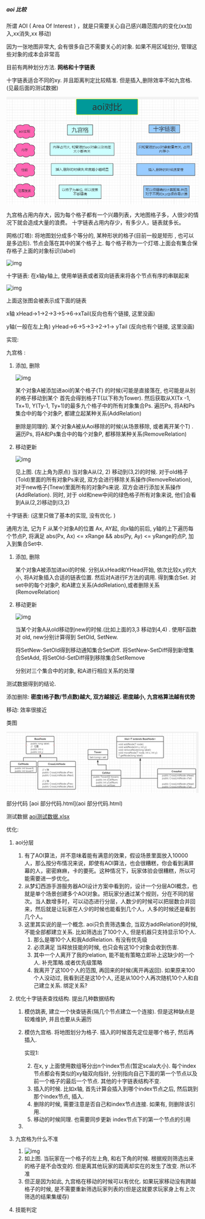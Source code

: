 ##### aoi 比较  

所谓 AOI ( Area Of Interest ) ，就是只需要关心自己感兴趣范围内的变化(xx加入,xx消失,xx 移动)

因为一张地图非常大, 会有很多自己不需要关心的对象.   如果不用区域划分, 管理这些对象的成本会非常高

目前有两种划分方法.  **网格和十字链表**

十字链表适合不同的xy. 并且距离判定比较精准.  但是插入,删除效率不如九宫格.(见最后面的测试数据)

![image-20200922104310917](image-20200922104310917.png)

九宫格占用内存大，因为每个格子都有一个兴趣列表，大地图格子多，人很少的情况下就会造成大量的浪费。 十字链表占用内存少，有多少人，链表就多长。



网格(灯塔): 将地图划分成多个等分的, 某种形状的格子(目前一般是矩形 , 也可以是多边形).  节点会落在其中的某个格子上. 每个格子称为一个灯塔.上面会有集合保存格子上面的对象标识(label)

![img](https://lizb0907.github.io/images/posts/mmo_game/14.png)

十字链表: 在x轴y轴上, 使用单链表或者双向链表来将各个节点有序的串联起来

![img](http://images2015.cnblogs.com/blog/211061/201611/211061-20161129190012771-350959957.png)

上面这张图会被表示成下面的链表

x轴  xHead->1->2->3->5->6->xTail(反向也有个链接, 这里没画)

y轴(一般在左上角)  yHead->6->5->3->2->1-> yTail (反向也有个链接, 这里没画)



实现:

九宫格 : 

1. 添加, 删除

   ![img](https://lizb0907.github.io/images/posts/mmo_game/15.jpg)

   某个对象A被添加进aoi的某个格子(T) 的时候(可能是直接落在, 也可能是从别的格子移动到某个 首先会得到格子T(以下称为Tower).   然后获取从X(Tx -1, Tx+1), Y(Ty-1, Ty+1)的最多九个格子中的所有对象集合Ps.  遍历Ps, 将A和Ps集合中的每个对象P, 都建立起某种关系(AddRelation)

   删除是同理的. 某个对象A被从Aoi移除的时候(从场景移除, 或者离开某个T) .  遍历Ps, 将A和Ps集合中的每个对象P, 都移除某种关系(RemoveRelation)

2. 移动更新

   ![img](https://lizb0907.github.io/images/posts/mmo_game/16.jpg)

   见上图.  (左上角为原点)  当对象A从(2, 2) 移动到(3,2)的时候.   对于old格子(Told)里面的所有对象Ps来说,  双方会进行移除关系操作(RemoveRelation), 对于new格子(Tnew)里面所有的对象Ps来说.  双方会进行添加关系操作(AddRelation).  同时, 对于 old和new中间的绿色格子所有对象来说,  他们会看到A从(2,2)移动到(3,2)



十字链表: (这里只做了基本的实现, 没有优化. )

通用方法, 记为 F  从某个对象A的位置  Ax, AY起,  向x轴的前后, y轴的上下遍历每个节点P,   将满足 abs(Px, Ax) <= xRange && abs(Py, Ay) <= yRange的点P, 加入到集合Set中.

1. 添加, 删除

   某个对象A被添加进aoi的时候. 分别从xHead和YHead开始, 依次比较x,y的大小, 将A对象插入合适的链表位置.  然后对A进行F方法的调用. 得到集合Set.  对set中的每个对象P, 和A建立关系(AddRelation),或者删除关系(RemoveRelation)

2. 移动更新

   ![img](http://images2015.cnblogs.com/blog/211061/201611/211061-20161129190035881-592880827.png)

   当某个对象A从old移动到new的时候.(比如上面的3,3 移动到4,4) .   使用F函数对 old, new分别计算得到 SetOld, SetNew.   

   将SetNew-SetOld得到移动通知集合SetDiff. 将SetNew-SetDiff得到新增集合SetAdd,  将SetOld-SetDiff得到移除集合SetRemove

   分别对三个集合中的对象, 和A进行相应关系的处理



测试数据得到的结论. 

添加删除: **密度(格子数/节点数)越大, 双方越接近.    密度越小, 九宫格算法越有优势**

移动:   效率很接近



类图

![image-20200922111701671](image-20200922111701671.png)



部分代码  [aoi 部分代码.html](aoi 部分代码.html)

测试数据 [aoi测试数据.xlsx](aoi测试数据.xlsx)



优化: 

1. aoi分层
   1. 有了AOI算法，并不意味着能有满意的效果，假设场景里面放入10000人，那么按分布情况来说，即使有AOI算法，也会很糟糕，你会看到满屏幕的人，密密麻麻，卡的要死。这种情况下，玩家体验会很糟糕，所以可能需要进一步优化。
   2. 从梦幻西游手游服务器AOI设计方案中看到的，设计一个分层AOI概念，也就是单个场景创建多个AOI对象。把玩家分通过某个规则，分在不同的层次。当人数增多时，可以动态进行分层，人数少的时候可以把层数合并回来，然后就是让玩家在人少的时候也能看到几个人，人多的时候还是看到几个人。
   3. 这里其实说的是一个概念.   aoi只负责筛选集合, 当双方addRelation的时候, 不能全部都建立关系.  比如筛选出了100个人, 但是机器只支持显示10个人.
      1.  那么是哪10个人和我AddRelation. 有没有优先级
      2.  必须满足 当释放技能的时候, 也只会有这10个对象会收到伤害. 
      3.  其中一个人离开了我的relation, 能不能有策略立即补上这缺少的一个人.  补充策略.或者优先级策略
      4. 我离开了这100个人的范围, 再回来的时候(离开再返回). 如果原来100个人没动过, 我看到还是这10个人, 还是从100个人再次随机10个人和自己建立关系. 绑定关系?
   
2. 优化十字链表查找结构. 提出几种数据结构
   1. 模仿跳表, 建立一个快查链表(隔几个节点建立一个连接).  但是这种缺点是较难维护, 并且也要从头遍历
   2. 模仿九宫格. 将地图划分为格子. 插入的时候首先定位是哪个格子, 然后再插入.  

      实现1:

      2. 在x, y 上面使用数组等分出n个index节点(暂定scala大小).  每个index节点都会有类似的xy轴双向指针, 分别指向自己下面的第一个节点以及前一个格子的最后一个节点.  其他的十字链表结构不变. 
      3. 插入的时候. 比如x轴,  首先计算会插入到哪个index节点之后, 然后跳到那个index节点, 插入.
      4. 删除的时候, 需要注意是否自己和index节点连接. 如果有, 则删除该引用. 
      5. 移动的时候同理. 也需要同步更新 index节点下的第一个节点的引用

   3. 

3. 九宫格为什么不准
   
   1. ![img](https://lizb0907.github.io/images/posts/mmo_game/14.png)
   2.  如上图.  当玩家在一个格子的左上角, 和右下角的时候. 根据规则筛选出来的格子是不会改变的. 但是离其他玩家的距离却实在的发生了改变. 所以不准
   3. 但正是因为如此,  九宫格在移动的时候可以有优化.  如果玩家移动没有跨越格子的时候, 是不需要重新筛选玩家列表的(但是这就要求玩家身上有上次筛选的结果集缓存)
   
4. 技能判定